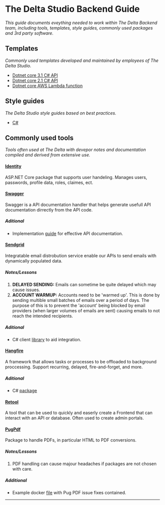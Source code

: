 # The Delta Studio Backend Guide

*This guide documents eveything needed to work within The Delta Backend team, including tools, templates, style guides, commonly used packages and 3rd party software.*

## Templates

*Commonly used templates developed and maintained by employees of The Delta Studio.*

- [Dotnet core 3.1 C# API](https://github.com/The-Delta-Studio/tds-dotnet-core-3.1-api-template)
- [Dotnet core 2.1 C# API](https://github.com/The-Delta-Studio/tds-api-template)
- [Dotnet core AWS Lambda function](https://github.com/The-Delta-Studio/tds-func-lambda-di-ef-template)

## Style guides

*The Delta Studio style guides based on best practices.*

- [C#](/c_sharp)

## Commonly used tools

*Tools often used at The Delta with devepor notes and documentation compiled and derived from extensive use.*

#### [Identity](https://docs.microsoft.com/en-us/aspnet/core/security/authentication/identity?view=aspnetcore-3.1&tabs=visual-studio)

ASP.NET Core package that supports user handeling. Manages users, passwords, profile data, roles, claimes, ect.

#### [Swagger](https://swagger.io/solutions/api-documentation/)

Swagger is a API documentation handler that helps generate usefull API documentation dirrectly from the API code.

##### Aditional

- Implementation [guide](https://docs.microsoft.com/en-us/samples/aspnet/aspnetcore.docs/getstarted-swashbuckle-aspnetcore/?tabs=visual-studio) for effective API documentation.


#### [Sendgrid](https://sendgrid.com/)

Integratable email distrobution service enable our APIs to send emails with dynamically populated data. 

##### Notes/Lessons

1. **DELAYED SENDING:** Emails can sometime be quite delayed which may cause issues.
2. **ACCOUNT WARMUP:** Accounts need to be 'warmed up'. This is done by sending multible small batches of emails over a period of days. The purpose of this is to prevent the 'account' being blocked by email providers (when larger volumes of emails are sent) causing emails to not reach the intended recipients.

##### Aditional

- C# client [library](https://www.nuget.org/packages/Sendgrid/) to aid integration.

#### [Hangfire](https://docs.hangfire.io/en/latest/)

A framework that allows tasks or processes to be offloaded to background proccessing. Support recurring, delayed, fire-and-forget, and more.

##### Aditional

- C# [package](https://www.nuget.org/packages/Hangfire/)

#### [Retool](https://docs.retool.com/docs)

A tool that can be used to quickly and easerly create a Frontend that can interact with an API or database. Often used to create admin portals.

#### [PugPdf](https://www.npmjs.com/package/pug-pdf)

Package to handle PDFs, in particular HTML to PDF conversions.

##### Notes/Lessons

1. PDF handling can cause majour headaches if packages are not chosen with care.

##### Additional

- Example docker [file](/example_files/YomaDockerFile) with Pug PDF issue fixes contained.

___